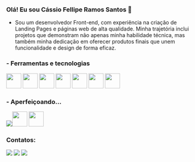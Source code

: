### Olá! Eu sou Cássio Fellipe Ramos Santos 👋

 - Sou um desenvolvedor Front-end, com experiência na criação de Landing Pages e páginas web de alta qualidade. Minha trajetória inclui projetos que demonstram não apenas minha habilidade técnica, mas também minha dedicação em oferecer produtos finais que unem funcionalidade e design de forma eficaz.

### - Ferramentas e tecnologias

<img src="https://cdn.jsdelivr.net/gh/devicons/devicon/icons/git/git-original.svg" width="40" height="40"/>  <img src="https://cdn.jsdelivr.net/gh/devicons/devicon/icons/vscode/vscode-original.svg" width="40" height="40"/>   <img src="https://cdn.jsdelivr.net/gh/devicons/devicon/icons/html5/html5-plain-wordmark.svg" width="40" height="40"/>  <img src="https://cdn.jsdelivr.net/gh/devicons/devicon/icons/css3/css3-plain-wordmark.svg" width="40" height="40"/>  <img src="https://cdn.jsdelivr.net/gh/devicons/devicon/icons/javascript/javascript-plain.svg" width="40" height="40"/> <img src="https://cdn.jsdelivr.net/gh/devicons/devicon/icons/react/react-original.svg" width='40' heigth='40'/> <img src="https://cdn.jsdelivr.net/gh/devicons/devicon/icons/nodejs/nodejs-plain.svg" width="40" height="40"/>

### - Aperfeiçoando...

<img src="https://img.icons8.com/color/40/null/java-coffee-cup-logo--v1.png"/><img src="https://cdn.jsdelivr.net/gh/devicons/devicon/icons/typescript/typescript-plain.svg" width="40" height="40"/>
<img src="https://cdn.icon-icons.com/icons2/2699/PNG/512/angular_logo_icon_169595.png" width="40" height="40" />

### Contatos:                            

<div>
<a href="https://instagram.com/cassiofellipe" target="_blank"><img src="https://img.shields.io/badge/-Instagram-%23E4405F?style=for-the-badge&logo=instagram&logoColor=white" target="_blank"></a>
<a href = "mailto:cassio.fellipe@gmail.com"><img src="https://img.shields.io/badge/Gmail-D14836?style=for-the-badge&logo=gmail&logoColor=white" target="_blank"></a>
<a href="https://www.linkedin.com/in/cassiofellipe" target="_blank"><img src="https://img.shields.io/badge/-LinkedIn-%230077B5?style=for-the-badge&logo=linkedin&logoColor=white" target="_blank"></a>   
</div>
